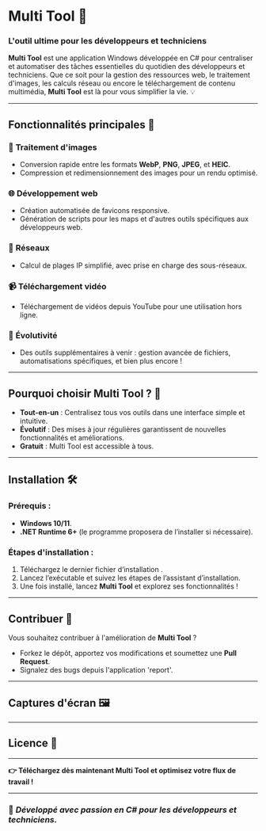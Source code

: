 # **Multi Tool** 🚀  
### **L'outil ultime pour les développeurs et techniciens**  

**Multi Tool** est une application Windows développée en C# pour centraliser et automatiser des tâches essentielles du quotidien des développeurs et techniciens. Que ce soit pour la gestion des ressources web, le traitement d'images, les calculs réseau ou encore le téléchargement de contenu multimédia, **Multi Tool** est là pour vous simplifier la vie. 💡  

---

## **Fonctionnalités principales** 🌟  

### 🎨 **Traitement d'images**
- Conversion rapide entre les formats **WebP**, **PNG**, **JPEG**, et **HEIC**.  
- Compression et redimensionnement des images pour un rendu optimisé.  

### 🌐 **Développement web**
- Création automatisée de favicons responsive.  
- Génération de scripts pour les maps et d'autres outils spécifiques aux développeurs web.

### 📡 **Réseaux**
- Calcul de plages IP simplifié, avec prise en charge des sous-réseaux.

### 📹 **Téléchargement vidéo**
- Téléchargement de vidéos depuis YouTube pour une utilisation hors ligne.  

### 🔄 **Évolutivité**
- Des outils supplémentaires à venir : gestion avancée de fichiers, automatisations spécifiques, et bien plus encore !

---

## **Pourquoi choisir Multi Tool ?** 🤔  
- **Tout-en-un** : Centralisez tous vos outils dans une interface simple et intuitive.  
- **Évolutif** : Des mises à jour régulières garantissent de nouvelles fonctionnalités et améliorations.  
- **Gratuit** : Multi Tool est accessible à tous.  

---

## **Installation** 🛠️  

### Prérequis :  
- **Windows 10/11**.  
- **.NET Runtime 6+** (le programme proposera de l’installer si nécessaire).  

### Étapes d'installation :  
1. Téléchargez le dernier fichier d’installation .  
2. Lancez l’exécutable et suivez les étapes de l’assistant d’installation.  
3. Une fois installé, lancez **Multi Tool** et explorez ses fonctionnalités !

---

## **Contribuer** 🤝  

Vous souhaitez contribuer à l'amélioration de **Multi Tool** ?  
- Forkez le dépôt, apportez vos modifications et soumettez une **Pull Request**.  
- Signalez des bugs depuis l'application 'report'.  

---

## **Captures d'écran** 🖼️  
  

---

## **Licence** 📄  
  

---

**👉 Téléchargez dès maintenant Multi Tool et optimisez votre flux de travail !**  


--- 

### 🚀 *Développé avec passion en C# pour les développeurs et techniciens.*  
